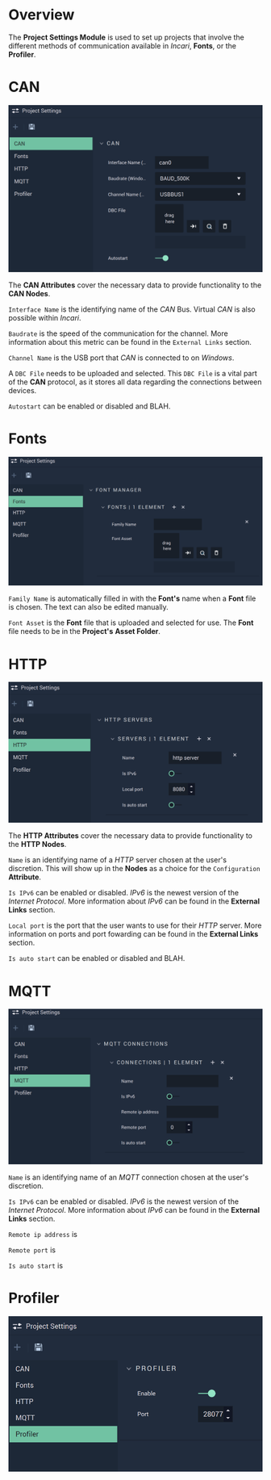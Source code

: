 # Overview



The **Project Settings Module** is used to set up projects that involve the different methods of communication available in *Incari*, **Fonts**, or the **Profiler**. 


# CAN

![The Project Settings CAN Attributes.](../.gitbook/assets/projectsettingscan.png)

The  **CAN Attributes** cover the necessary data to provide functionality to the **CAN Nodes**. 

`Interface Name` is the identifying name of the *CAN* Bus. Virtual *CAN* is also possible within *Incari*.

`Baudrate` is the speed of the communication for the channel. More information about this metric can be found in the `External Links` section. 

`Channel Name` is the USB port that *CAN* is connected to on *Windows*.

A `DBC File` needs to be uploaded and selected. This `DBC File` is a vital part of the **CAN** protocol, as it stores all data regarding the connections between devices.


`Autostart` can be enabled or disabled and BLAH.

# Fonts

![The Project Settings Fonts Attributes.](../.gitbook/assets/projectsettingsfonts.png)

`Family Name` is automatically filled in with the **Font's** name when a **Font** file is chosen. The text can also be edited manually. 

`Font Asset` is the **Font** file that is uploaded and selected for use. The **Font** file needs to be in the **Project's** **Asset Folder**.


# HTTP

![The Project Settings HTTP Attributes.](../.gitbook/assets/projectsettingshttp.png)


The **HTTP Attributes** cover the necessary data to provide functionality to the **HTTP Nodes**.

`Name` is an identifying name of a *HTTP* server chosen at the user's discretion. This will show up in the **Nodes** as a choice for the `Configuration` **Attribute**.

`Is IPv6` can be enabled or disabled. *IPv6* is the newest version of the *Internet Protocol*. More information about *IPv6* can be found in the **External Links** section.

`Local port` is the port that the user wants to use for their *HTTP* server. More information on ports and port fowarding can be found in the **External Links** section.

`Is auto start` can be enabled or disabled and BLAH.

# MQTT

![The Project Settings MQTT Attributes.](../.gitbook/assets/projectsettingsmqtt.png)

`Name` is an identifying name of an *MQTT* connection chosen at the user's discretion. 

`Is IPv6` can be enabled or disabled. *IPv6* is the newest version of the *Internet Protocol*. More information about *IPv6* can be found in the **External Links** section.

`Remote ip address` is 

`Remote port` is

`Is auto start` is 
# Profiler

![The Project Settings Profiler Attributes.](../.gitbook/assets/projectsettingsprofiler.png)


